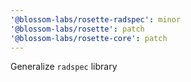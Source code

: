 ```yaml
---
'@blossom-labs/rosette-radspec': minor
'@blossom-labs/rosette': patch
'@blossom-labs/rosette-core': patch
---
```


Generalize `radspec` library
